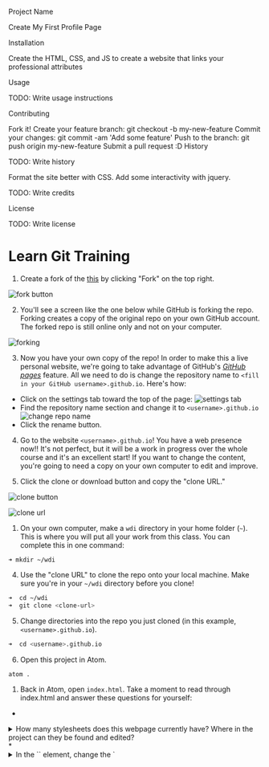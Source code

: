 Project Name

Create My First Profile Page

Installation

Create the HTML, CSS, and JS to create a website that links your professional attributes

Usage

TODO: Write usage instructions

Contributing

Fork it!
Create your feature branch: git checkout -b my-new-feature
Commit your changes: git commit -am 'Add some feature'
Push to the branch: git push origin my-new-feature
Submit a pull request :D
History

TODO: Write history

Format the site better with CSS.  Add some interactivity with jquery.

TODO: Write credits

License

TODO: Write license





# Learn Git Training

1. Create a fork of the [this](https://github.com/sf-wdi-31/personal-portfolio) by clicking "Fork" on the top right.

  ![fork button](https://cloud.githubusercontent.com/assets/6520345/17564556/97ecdd00-5ee8-11e6-9ad0-a7b8104579ff.png)

2. You'll see a screen like the one below while GitHub is forking the repo. Forking creates a copy of the original repo on your own GitHub account. The forked repo is still online only and not on your computer.

  ![forking](https://cloud.githubusercontent.com/assets/6520345/17570801/c0d27e36-5f02-11e6-8d44-f485301831ed.png)

3. Now you have your own copy of the repo! In order to make this a live personal website, we're going to take advantage of GitHub's [*GitHub pages*](https://pages.github.com/) feature. All we need to do is change the repository name to `<fill in your GitHub username>.github.io`. Here's how:
  * Click on the settings tab toward the top of the page: ![settings tab](https://cloud.githubusercontent.com/assets/6520345/17564907/fc20986a-5ee9-11e6-8e7f-abc19c482a7b.png)
  * Find the repository name section and change it to `<username>.github.io` ![change repo name](https://cloud.githubusercontent.com/assets/6520345/17564950/2a69081a-5eea-11e6-8d17-8017954d8ad7.png)
  * Click the rename button.

4. Go to the website `<username>.github.io`!  You have a web presence now!! It's not perfect, but it will be a work in progress over the whole course and it's an excellent start! If you want to change the content, you're going to need a copy on your own computer to edit and improve.

4. Click the clone or download button and copy the "clone URL."

  ![clone button](https://cloud.githubusercontent.com/assets/6520345/17565250/87ec41b8-5eeb-11e6-8fc8-280aa6e14611.png)

  ![clone url](https://cloud.githubusercontent.com/assets/6520345/17565297/bc8e85ca-5eeb-11e6-870d-3029f9f7ed5b.png)

1. On your own computer, make a `wdi` directory in your home folder (`~`). This is where you will put all your work from this class. You can complete this in one command:
  ```
  ➜ mkdir ~/wdi
  ```

4. Use the "clone URL" to clone the repo onto your local machine. Make sure you're in your `~/wdi` directory before you clone!

  ```zsh
  ➜  cd ~/wdi
  ➜  git clone <clone-url>
  ```

5. Change directories into the repo you just cloned (in this example, `<username>.github.io`).

  ```zsh
  ➜  cd <username>.github.io
  ```

6. Open this project in Atom.

  ```zsh
  atom .
  ```

1. Back in Atom, open `index.html`. Take a moment to read through index.html and answer these questions for yourself:
  *
  <details>
    <summary>How many stylesheets does this webpage currently have? Where in the project can they be found and edited?</summary>
    <p>There are two stylesheets, `normalize.css` and `main.css`. `normalize.css` is in the `vendor/css` folder because it's a file developed by somebody else (a vendor) and you won't be editing it. `main.css` is in the `assets/css` folder and is the custom styling that you'll spend time adjusting.</p>
  </details>
  *  
  <details>
    <summary>In the `<head>` element, change the `<title>` of the page. Where can you observe the impact of this change?</summary>
    <p>On the tab in the browser, your site will display a new name. It used to be "First Training."</p>
  </details>
  *
  <details>
    <summary>If you were to write some Javascript to handle events on this page, what file would be the correct place to write that code?</summary>
    <p>You'd want to write your custom JS in the `assets/js/app.js` file. Once this file grows big enough you might want to create new JS files in the `assets/js` folder.</p>
  </details>

1. In the `<body>` of the document, replace the `<h1>` tag with your name and add an image (or gif) of your liking `<img>` tag.

6. Now that you've changed the repo, it's time to commit your changes. Back in your terminal, type

  ```zsh
  ➜  git status
  ```
  This shows you the files that have been modified, created, or deleted. Notice that they are listed as `untracked`.

1. Now you're ready to `add` your changes. Type
  ```
  ➜  git add .
  ```
  Now enter `git status`. Notice that your new file has gone from `untracked` to `Changes to be committed`.

1. Next step is committing. Type

  ```
  ➜  git commit -m "first edits to index.html"
  ```
  Now enter `git status` again. Notice that the new status is `Your branch is ahead of 'origin/master' by 1 commit.`. This indicates that your the version of the repo on your computer (aka the __local__ version) includes your changes but the version hosted by GitHub (aka the __remote__ version) does not.

1. To get your changes on to the remote version of the repo, type

  ```
  ➜  git push origin master
  ```
>***Note:*** *`origin` is the given name of the remote repository hosted on GitHub. `master` is the name of the main branch within the repository. (Typically `master` is the branch you update when you're ready to publish changes to the world.)*

  Now `git status` will tell you that `Your branch is up-to-date with 'origin/master'.` __!!!__

2. Check back in on your site to see the improvements deployed!

1. Repeat steps 11 onward at least three times to improve your site and practice this Git workflow.

# Deliverables

On Friday, we will be having a feedback session on your progress on the personal portfolio project. By then we expect to see:

* An updated README.md file. A readme is like the cover to the book of code you've written for this site. Don't publish a book without a cover! Describe this project in a few sentences - what are you trying to achieve with this page, what technologies are you using, etc. [This is a decent template](https://gist.github.com/zenorocha/4526327) for the way that a readme often looks. Make sure to link to the live site and include some sort of image (logo or screenshot). If you need help writing markdown language (the reason the file ends in `.md`), check out [this guide](https://github.com/adam-p/markdown-here/wiki/Markdown-Cheatsheet).
* A "My work" section of the page that includes (or will include) links to all repos that contain homework deliverables.
* A "Contact me" section of the page that includes (at least) a way to email you, a link to your GitHub profile, and a link to your LinkedIn profile.
* Some custom HTML, CSS, JS, and images. Put your own personal flare on the page and add some customizations. These could be really simple changes that add a bit of your aesthetic or they could be larger features like a navbar, a footer, a photo carousel, bootstrap integration, event listeners, or CSS animations. [Google for personal websites](https://www.google.com/search?q=personal+website&espv=2&biw=1280&bih=612&site=webhp&tbm=isch&tbo=u&source=univ&sa=X&ved=0ahUKEwjx-Krl6bfOAhUUI2MKHaoPDUEQsAQIQA&dpr=2#imgrc=OOkEvdqZczSU-M%3A), find one that you like, and imitate it!

We're really looking forward to seeing what you've built by Friday! Please reach out to your peers or instructors if you need help making progress on this project.
